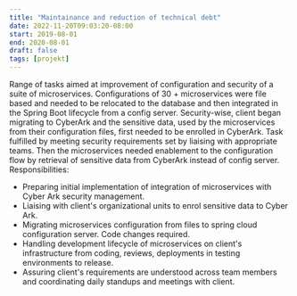 ```yaml
---
title: "Maintainance and reduction of technical debt"
date: 2022-11-20T09:03:20-08:00
start: 2019-08-01
end: 2020-08-01
draft: false
tags: [projekt]
---
```


Range of tasks aimed at improvement of configuration and security of a suite of microservices. Configurations of 30 + microservices were file based and needed to be relocated to the database and then integrated in the Spring Boot lifecycle from a config server.  Security-wise, client began migrating to CyberArk and the sensitive data, used by the microservices from their configuration files, first needed to be enrolled in CyberArk. Task fulfilled by meeting security requirements set by liaising with appropriate teams. Then the microservices needed enablement to the configuration flow by retrieval of sensitive data from CyberArk instead of config server.
Responsibilities:
- Preparing initial implementation of integration of microservices with Cyber Ark security management.
- Liaising with client's organizational units to enrol sensitive data to Cyber Ark.
- Migrating microservices configuration from files to spring cloud configuration server. Code changes required.
- Handling development lifecycle of microservices on client's infrastructure from coding, reviews, deployments in testing environments to release.
- Assuring client's requirements are understood across team members and coordinating daily standups and meetings with client.
